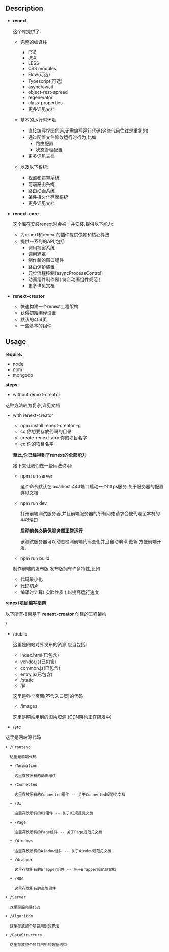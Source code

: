 **Description**
------
+ **renext**

  这个库提供了:
  + 完整的编译栈
    + ES6
    + JSX
    + LESS
    + CSS modules
    + Flow(可选)
    + Typescript(可选)
    + async/await
    + object-rest-spread
    + regenerator
    + class-properties
    + 更多详见文档

  + 基本的运行时环境
    + 直接编写视图代码,无需编写运行代码(这些代码往往是重复的)
    + 通过配置文件修改运行时行为,比如
      + 路由配置
      + 状态管理配置
    + 更多详见文档

  + 以及以下系统:
    + 视窗和遮罩系统
    + 前端路由系统
    + 路由动画系统
    + 条件持久化存储系统
    + 更多详见文档

+ **renext-core**

  这个库在安装renext时会被一并安装,提供以下能力:
  + 为renext和renext的插件提供依赖和核心算法
  + 提供一系列的API,包括
    + 调用视窗系统
    + 调用遮罩
    + 制作新的窗口组件
    + 路由保护装置
    + 异步流程控制(asyncProcessControl)
    + 动画组件制作器( 符合动画组件规范 )
    + 更多详见文档

+ **renext-creator**

  + 快速构建一个renext工程架构
  + 获得初始编译设置
  + 默认的404页
  + 一些基本的组件

**Usage**
------
**require:**

  * node
  * npm
  * mongodb

**steps:**
  + without renext-creator

  这种方法较为复杂,详见文档

  + with renext-creator
    + npm install renext-creator -g
    + cd 你想要存放代码的目录
    + create-renext-app 你的项目名字
    + cd 你的项目名字

    **至此,你已经得到了renext的全部能力**

    接下来让我们做一些用法说明:
    + npm run server

      这个命令默认在localhost:443端口启动一个https服务
    关于服务器的配置详见文档

    + npm run dev

      打开前端测试服务器,并且前端服务器的所有网络请求会被代理至本机的443端口

      **启动前务必确保服务器正常运行**

      该测试服务器可以动态检测前端代码变化并且自动编译,更新,方便前端开发.

    + npm run build

    制作前端的发布版,发布版拥有许多特性,比如
      + 代码最小化
      + 代码切片
      + 编译时计算( 实验性质 ),以提高运行速度

**renext项目编写指南**

  以下所有指南基于 **renext-creator** 创建的工程架构

  /
  + /public

    这里是网站对外发布的资源,应当包括:
      + index.html(已包含)
      + vendor.js(已包含)
      + common.js(已包含)
      + entry.js(已包含)
      + /static
       + /js

       这里是各个页面(不含入口页)的代码

       + /images

      这里是网站用到的图片资源.(CDN架构正在研发中)

  + /src

  这里是网站源代码

    + /Frontend

      这里是前端代码

      + /Animation

        这里存放所有的动画组件

      + /Connected

        这里存放所有的Connected组件 -- 关于Connected规范见文档

      + /UI

        这里存放所有的UI组件 -- 关于UI规范见文档

      + /Page

        这里存放所有的Page组件 -- 关于Page规范见文档

      + /Windows

        这里存放所有的Window组件 -- 关于Window规范见文档

      + /Wrapper

        这里存放所有的Wrapper组件 -- 关于Wrapper规范见文档

      + /HOC

        这里存放所有的高阶组件

    + /Server

      这里是服务器代码

    + /Algorithm

      这里存放整个项目用到的算法

    + /DataStructure

      这里存放整个项目用到的数据结构
